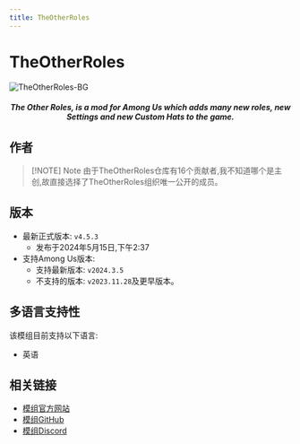 ```yaml
---
title: TheOtherRoles
---
```

# TheOtherRoles
![TheOtherRoles-BG](/Image/TheOtherRoles.jpg)

<div align="center">
<h5>The Other Roles, is a mod for Among Us which adds many new roles, new Settings and new Custom Hats to the game.</h5>
</div>

<script setup>
import { VPTeamMembers } from 'vitepress/theme'

const members = [
  {
    avatar: 'https://cn-sy1.rains3.com/xtremewave/twix.jpg',
    name: 'twix',
    title: '开发者',
    org: 'The Other Roles',
    orgLink: 'https://github.com/TheOtherRolesAU',
    links: [
      { icon: 'github', link: 'https://github.com/whichtwix' },
    ]
  },
]
</script>

## 作者

<div align="center">
<VPTeamMembers size="small" :members="members" />
</div>

> [!NOTE] Note
> 由于TheOtherRoles仓库有16个贡献者,我不知道哪个是主创,故直接选择了TheOtherRoles组织唯一公开的成员。

## 版本
- 最新正式版本: `v4.5.3`
  - 发布于2024年5月15日,下午2:37
- 支持Among Us版本:
    - 支持最新版本: `v2024.3.5`
    - 不支持的版本: `v2023.11.28`及更早版本。

## 多语言支持性
该模组目前支持以下语言:
- 英语

## 相关链接
- [模组官方网站](http://theotherroles.de)
- [模组GitHub](https://github.com/TheOtherRolesAU/TheOtherRoles)
- [模组Discord](https://discord.gg/77RkMJHWsM)